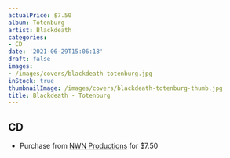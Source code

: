 ```yaml
---
actualPrice: $7.50
album: Totenburg
artist: Blackdeath
categories:
- CD
date: '2021-06-29T15:06:18'
draft: false
images:
- /images/covers/blackdeath-totenburg.jpg
inStock: true
thumbnailImage: /images/covers/blackdeath-totenburg-thumb.jpg
title: Blackdeath - Totenburg
---
```


## CD
* Purchase from [NWN Productions](http://shop.nwnprod.com/index.php?route=product/product&path=93&product_id=5698&sort=pd.name&order=ASC) for $7.50
